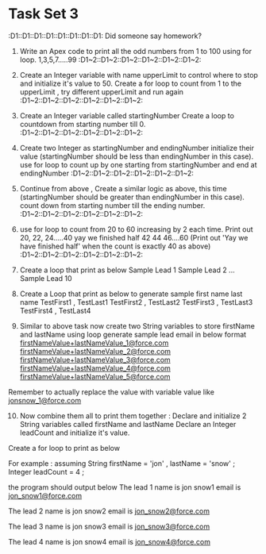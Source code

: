 # Task Set 3 
:D1::D1::D1::D1::D1::D1::D1::D1:
Did someone say homework? 

1. Write an Apex code to print all the odd numbers from 1 to 100 using for loop.    1,3,5,7.....99
:D1~2::D1~2::D1~2::D1~2::D1~2::D1~2: 
2. Create an Integer variable with name upperLimit to control where to stop and initialize it's value to 50. 
Create a for loop to count from 1 to the upperLimit , try different upperLimit and run again
:D1~2::D1~2::D1~2::D1~2::D1~2::D1~2: 
3. Create an Integer variable called startingNumber
Create a loop to countdown from starting number till 0. 
:D1~2::D1~2::D1~2::D1~2::D1~2::D1~2: 
4. Create two Integer as startingNumber and endingNumber
initialize their value (startingNumber should be less than endingNumber in this case).
use for loop to count up by one starting from startingNumber and end at endingNumber
:D1~2::D1~2::D1~2::D1~2::D1~2::D1~2:
5. Continue from above , Create a  similar logic as above, this time (startingNumber should be greater than endingNumber in this case). count down from starting number till the ending number. 
:D1~2::D1~2::D1~2::D1~2::D1~2::D1~2:
6. use for loop to count from 20 to 60 increasing by 2 each time. 
Print out  20, 22, 24.....40 yay we finished half 42 44 46....60
 (Print out 'Yay we have finished half' when the count is exactly 40 as above)
:D1~2::D1~2::D1~2::D1~2::D1~2::D1~2:
7. Create a loop that print as below 
Sample Lead 1
Sample Lead 2
...
Sample Lead 10

8. Create a Loop that print as below to generate sample first name last name 
TestFirst1  ,  TestLast1
TestFirst2  ,  TestLast2
TestFirst3  ,  TestLast3
TestFirst4  ,  TestLast4

9. Similar to above task 
now create two String variables to store firstName and lastName
using loop generate sample lead email in below format
firstNameValue+lastNameValue_1@force.com
firstNameValue+lastNameValue_2@force.com
firstNameValue+lastNameValue_3@force.com
firstNameValue+lastNameValue_4@force.com
firstNameValue+lastNameValue_5@force.com

Remember to actually replace the value with variable value like 
jonsnow_1@force.com

10. Now combine them all to print them together : 
Declare and initialize 2 String variables called firstName and lastName
Declare an Integer leadCount and initialize it's value. 

Create a for loop to print as below

For example : 
assuming 
String firstName = 'jon' , lastName = 'snow' ; 
Integer leadCount = 4 ; 

the program should output below 
The lead 1 name is jon snow1
email is jon_snow1@force.com

The lead 2 name is jon snow2
email is jon_snow2@force.com

The lead 3 name is jon snow3
email is jon_snow3@force.com

The lead 4 name is jon snow4
email is jon_snow4@force.com